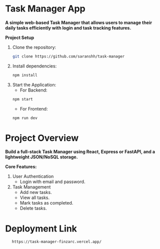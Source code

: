 # Task Manager App

**A simple web-based Task Manager that allows users to manage their daily tasks efficiently with login and task tracking features.**

**Project Setup**

1. Clone the repository:
   ```bash
   git clone https://github.com/saranshh/task-manager
   ```
2. Install dependencies:
   ```bash
   npm install
   ```
3. Start the Application:
   - For Backend: 
   ```bash
   npm start
   ```
   - For Frontend:
   ```bash
   npm run dev
   ```

# Project Overview

**Build a full-stack Task Manager using React, Express or FastAPI, and a lightweight JSON/NoSQL storage.**

**Core Features:**

1. User Authentication
   - Login with email and password.
2. Task Management
   - Add new tasks.
   - View all tasks.
   - Mark tasks as completed.
   - Delete tasks.

# Deployment Link
```bash
   https://task-manager-finzarc.vercel.app/
   ```

